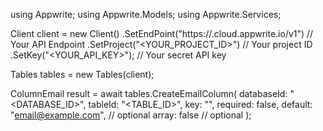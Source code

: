 using Appwrite;
using Appwrite.Models;
using Appwrite.Services;

Client client = new Client()
    .SetEndPoint("https://<REGION>.cloud.appwrite.io/v1") // Your API Endpoint
    .SetProject("<YOUR_PROJECT_ID>") // Your project ID
    .SetKey("<YOUR_API_KEY>"); // Your secret API key

Tables tables = new Tables(client);

ColumnEmail result = await tables.CreateEmailColumn(
    databaseId: "<DATABASE_ID>",
    tableId: "<TABLE_ID>",
    key: "",
    required: false,
    default: "email@example.com", // optional
    array: false // optional
);